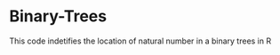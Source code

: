 Binary-Trees
============
This code indetifies the location of natural number in a binary trees in R
